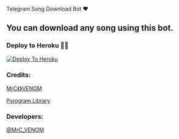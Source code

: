  Telegram Song Download Bot ❤

## You can download any song using this bot.

### Deploy to Heroku 🏃‍♂

[![Deploy To Heroku](https://www.herokucdn.com/deploy/button.svg)](https://heroku.com/deploy?template=https://github.com/nandhunair1/song)

### Credits:

[MrC《》VENOM](https://t.me/MrC_VENOM)

[Pyrogram Library](https://github.com/pyrogram/pyrogram)

### Developers:

[@MrC_VENOM](https://t.me/MrC_VENOM)


